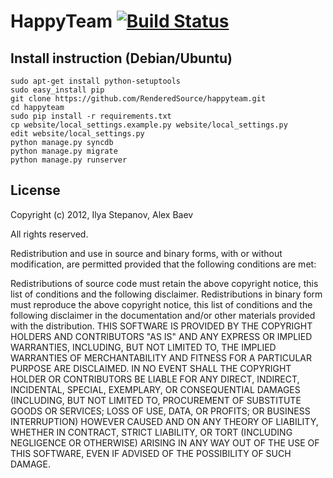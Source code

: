 # HappyTeam [![Build Status](https://travis-ci.org/RenderedSource/happyteam.png)](https://travis-ci.org/RenderedSource/happyteam)

## Install instruction (Debian/Ubuntu)

    sudo apt-get install python-setuptools
    sudo easy_install pip
    git clone https://github.com/RenderedSource/happyteam.git
    cd happyteam
    sudo pip install -r requirements.txt
    cp website/local_settings.example.py website/local_settings.py
    edit website/local_settings.py
    python manage.py syncdb
    python manage.py migrate
    python manage.py runserver

## License

Copyright (c) 2012, Ilya Stepanov, Alex Baev

All rights reserved.

Redistribution and use in source and binary forms, with or without modification, are permitted provided that the following conditions are met:

Redistributions of source code must retain the above copyright notice, this list of conditions and the following disclaimer.
Redistributions in binary form must reproduce the above copyright notice, this list of conditions and the following disclaimer in the documentation and/or other materials provided with the distribution.
THIS SOFTWARE IS PROVIDED BY THE COPYRIGHT HOLDERS AND CONTRIBUTORS "AS IS" AND ANY EXPRESS OR IMPLIED WARRANTIES, INCLUDING, BUT NOT LIMITED TO, THE IMPLIED WARRANTIES OF MERCHANTABILITY AND FITNESS FOR A PARTICULAR PURPOSE ARE DISCLAIMED. IN NO EVENT SHALL THE COPYRIGHT HOLDER OR CONTRIBUTORS BE LIABLE FOR ANY DIRECT, INDIRECT, INCIDENTAL, SPECIAL, EXEMPLARY, OR CONSEQUENTIAL DAMAGES (INCLUDING, BUT NOT LIMITED TO, PROCUREMENT OF SUBSTITUTE GOODS OR SERVICES; LOSS OF USE, DATA, OR PROFITS; OR BUSINESS INTERRUPTION) HOWEVER CAUSED AND ON ANY THEORY OF LIABILITY, WHETHER IN CONTRACT, STRICT LIABILITY, OR TORT (INCLUDING NEGLIGENCE OR OTHERWISE) ARISING IN ANY WAY OUT OF THE USE OF THIS SOFTWARE, EVEN IF ADVISED OF THE POSSIBILITY OF SUCH DAMAGE.
